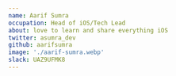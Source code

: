 ```yaml
---
name: Aarif Sumra
occupation: Head of iOS/Tech Lead
about: love to learn and share everything iOS
twitter: asumra_dev
github: aarifsumra
image: './aarif-sumra.webp'
slack: UAZ9UFMK8
---
```

